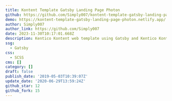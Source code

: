 ```yaml
---
title: Kontent Template Gatsby Landing Page Photon
github: https://github.com/Simply007/kontent-template-gatsby-landing-page-photon
demo: https://kontent-template-gatsby-landing-page-photon.netlify.app/
author: Simply007
author_link: https://github.com/Simply007
date: 2023-11-30T10:17:01.668Z
description: Kentico Kontent web template using Gatsby and Kentico Kontent.
ssg:
  - Gatsby
css:
  - SCSS
cms: []
category: []
draft: false
publish_date: '2019-05-03T10:39:07Z'
update_date: '2020-06-29T13:59:24Z'
github_star: 12
github_fork: 15
---
```

